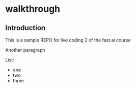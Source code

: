 # walkthrough

## Introduction

This is a sample REPO for live coding 2 of the fast.ai course

Another paragraph

List:
 - one
 - two
 - three
